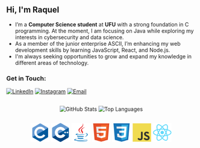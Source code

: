 ## Hi, I'm Raquel

- I’m a **Computer Science student** at **UFU** with a strong foundation in C programming. At the moment, I am focusing on Java while exploring my interests in cybersecurity and data science.
- As a member of the junior enterprise ASCII, I’m enhancing my web development skills by learning JavaScript, React, and Node.js.
- I'm always seeking opportunities to grow and expand my knowledge in different areas of technology.

### **Get in Touch:**
[![LinkedIn](https://img.shields.io/badge/LinkedIn-%230A66C2?&style=for-the-badge&logo=linkedin&logoColor=white)](https://www.linkedin.com/in/emillenee)
[![Instagram](https://img.shields.io/badge/Instagram-%23E4405F?&style=for-the-badge&logo=instagram&logoColor=white)](https://www.instagram.com/emillene_/)
[![Email](https://img.shields.io/badge/Email-%23D14836?&style=for-the-badge&logo=gmail&logoColor=white)](mailto:sxemillene@gmail.com)

##

<p align="center">
  <img src="https://github-readme-stats.vercel.app/api?username=emillenee&show_icons=true&theme=dracula&card_width=400" alt="GitHub Stats" height="150" />
  <img src="https://github-readme-stats.vercel.app/api/top-langs/?username=emillenee&layout=compact&theme=dracula&card_width=400" alt="Top Languages" height="150" />
</p>

##

<p align="center">
  <img src="https://raw.githubusercontent.com/devicons/devicon/master/icons/c/c-original.svg" alt="C" width="50"/>
  <img src="https://raw.githubusercontent.com/devicons/devicon/master/icons/cplusplus/cplusplus-original.svg" alt="C++" width="50"/>
  <img src="https://raw.githubusercontent.com/devicons/devicon/master/icons/java/java-original.svg" alt="Java" width="50"/>
  <img src="https://raw.githubusercontent.com/devicons/devicon/master/icons/html5/html5-original.svg" alt="HTML5" width="50"/>
  <img src="https://raw.githubusercontent.com/devicons/devicon/master/icons/css3/css3-original.svg" alt="CSS3" width="50"/>
  <img src="https://raw.githubusercontent.com/devicons/devicon/master/icons/javascript/javascript-original.svg" alt="JavaScript" width="50"/>
  <img src="https://raw.githubusercontent.com/devicons/devicon/master/icons/react/react-original.svg" alt="React" width="50"/>
</p>
